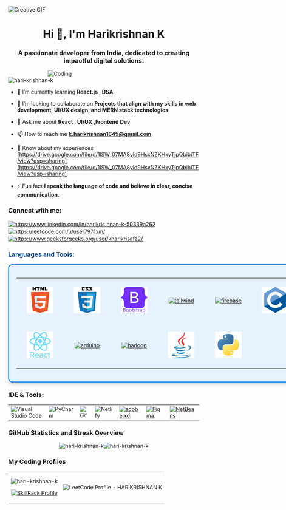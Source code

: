 <img src="https://ik.imagekit.io/dqizvwbln/Black%20and%20White%20Creative%20Profile%20Information%20LinkedIn%20Article%20Cover%20Image.gif?updatedAt=1737111766731" alt="Creative GIF" height="300" width="1700" />

<h1 align="center">Hi 👋, I'm Harikrishnan K</h1>
<h3 align="center">A passionate developer from India, dedicated to creating impactful digital solutions.</h3>
<img align="right" alt="Coding" width="400" src="https://user-images.githubusercontent.com/74038190/212749171-b84692a8-2b04-4e3b-93ca-ac14705da224.gif">



<p align="left"> <img src="https://komarev.com/ghpvc/?username=hari-krishnan-k&label=Profile%20views&color=0e75b6&style=flat" alt="hari-krishnan-k" /> </p>

- 🌱 I’m currently learning **React.js , DSA**

- 👯 I’m looking to collaborate on **Projects that align with my skills in web development, UI/UX design, and MERN stack technologies**

- 💬 Ask me about **React , UI/UX ,Frontend Dev**

- 📫 How to reach me **k.harikrishnan1645@gmail.com**

- 📄 Know about my experiences [https://drive.google.com/file/d/1lSW_07MA8yld9HsxNZKHxyTjpQbibiTF/view?usp=sharing](https://drive.google.com/file/d/1lSW_07MA8yld9HsxNZKHxyTjpQbibiTF/view?usp=sharing)

- ⚡ Fun fact **I speak the language of code and believe in clear, concise communication.**

<h3 align="left">Connect with me:</h3>
<p align="left">
<a href="https://linkedin.com/in/https://www.linkedin.com/in/harikris hnan-k-50339a262" target="blank"><img align="center" src="https://raw.githubusercontent.com/rahuldkjain/github-profile-readme-generator/master/src/images/icons/Social/linked-in-alt.svg" alt="https://www.linkedin.com/in/harikris hnan-k-50339a262" height="30" width="40" /></a>
<a href="https://www.leetcode.com/https://leetcode.com/u/user7971xm/" target="blank"><img align="center" src="https://raw.githubusercontent.com/rahuldkjain/github-profile-readme-generator/master/src/images/icons/Social/leet-code.svg" alt="https://leetcode.com/u/user7971xm/" height="30" width="40" /></a>
<a href="https://auth.geeksforgeeks.org/user/https://www.geeksforgeeks.org/user/kharikrisafz2/" target="blank"><img align="center" src="https://raw.githubusercontent.com/rahuldkjain/github-profile-readme-generator/master/src/images/icons/Social/geeks-for-geeks.svg" alt="https://www.geeksforgeeks.org/user/kharikrisafz2/" height="30" width="40" /></a>
</p>

<h3 align="left" style="color: #004080;">Languages and Tools:</h3>
<div style="width: 1200px; height: auto; background-color: #e6f3ff; border: 2px solid #0073e6; border-radius: 10px; padding: 20px; box-shadow: 0px 4px 10px rgba(0, 0, 0, 0.2);">
  <table style="width: 100%; text-align: center; border-spacing: 30px;">
    <tr>
      <td>
        <a href="https://www.w3.org/html/" target="_blank" rel="noreferrer">
          <img src="https://raw.githubusercontent.com/devicons/devicon/master/icons/html5/html5-original-wordmark.svg" alt="html5" width="70" height="70" style="margin: 20px;" />
        </a>
      </td>
      <td>
        <a href="https://www.w3schools.com/css/" target="_blank" rel="noreferrer">
          <img src="https://raw.githubusercontent.com/devicons/devicon/master/icons/css3/css3-original-wordmark.svg" alt="css3" width="70" height="70" style="margin: 20px;" />
        </a>
      </td>
      <td>
        <a href="https://getbootstrap.com" target="_blank" rel="noreferrer">
          <img src="https://raw.githubusercontent.com/devicons/devicon/master/icons/bootstrap/bootstrap-plain-wordmark.svg" alt="bootstrap" width="70" height="70" style="margin: 20px;" />
        </a>
      </td>
      <td>
        <a href="https://tailwindcss.com/" target="_blank" rel="noreferrer">
          <img src="https://www.vectorlogo.zone/logos/tailwindcss/tailwindcss-icon.svg" alt="tailwind" width="70" height="70" style="margin: 20px;" />
        </a>
      </td>
<!--       <td>
        <a href="https://www.figma.com/" target="_blank" rel="noreferrer">
          <img src="https://www.vectorlogo.zone/logos/figma/figma-icon.svg" alt="figma" width="70" height="70" style="margin: 20px;" />
        </a>
      </td> -->
      <td>
        <a href="https://firebase.google.com/" target="_blank" rel="noreferrer">
          <img src="https://www.vectorlogo.zone/logos/firebase/firebase-icon.svg" alt="firebase" width="70" height="70" style="margin: 20px;" />
        </a>
      </td>
        <td>
        <a href="https://en.wikipedia.org/wiki/C_(programming_language)" target="_blank" rel="noreferrer">
          <img src="https://raw.githubusercontent.com/devicons/devicon/master/icons/c/c-original.svg" alt="c programming" width="70" height="70" style="margin: 20px;" />
        </a>
      </td>
    </tr>
    <tr>
      <td>
        <a href="https://reactjs.org/" target="_blank" rel="noreferrer">
          <img src="https://raw.githubusercontent.com/devicons/devicon/master/icons/react/react-original-wordmark.svg" alt="react" width="70" height="70" style="margin: 20px;" />
        </a>
      </td>
      <td>
        <a href="https://www.arduino.cc/" target="_blank" rel="noreferrer">
          <img src="https://cdn.worldvectorlogo.com/logos/arduino-1.svg" alt="arduino" width="70" height="70" style="margin: 20px;" />
        </a>
      </td>
<!--       <td>
        <a href="https://git-scm.com/" target="_blank" rel="noreferrer">
          <img src="https://www.vectorlogo.zone/logos/git-scm/git-scm-icon.svg" alt="git" width="70" height="70" style="margin: 20px;" />
        </a>
      </td> -->
      <td>
        <a href="https://hadoop.apache.org/" target="_blank" rel="noreferrer">
          <img src="https://www.vectorlogo.zone/logos/apache_hadoop/apache_hadoop-icon.svg" alt="hadoop" width="70" height="70" style="margin: 20px;" />
        </a>
      </td>
      <td>
        <a href="https://www.java.com" target="_blank" rel="noreferrer">
          <img src="https://raw.githubusercontent.com/devicons/devicon/master/icons/java/java-original.svg" alt="java" width="70" height="70" style="margin: 20px;" />
        </a>
      </td>
      <td>
        <a href="https://www.python.org" target="_blank" rel="noreferrer">
          <img src="https://raw.githubusercontent.com/devicons/devicon/master/icons/python/python-original.svg" alt="python" width="70" height="70" style="margin: 20px;" />
        </a>
      </td>
<!--       <td>
        <a href="https://www.adobe.com/products/xd.html" target="_blank" rel="noreferrer">
          <img src="https://upload.wikimedia.org/wikipedia/commons/c/c2/Adobe_XD_CC_icon.svg" alt="adobe xd" width="70" height="70" style="margin: 20px;" />
        </a>
      </td> -->
    </tr>
 
  </table>
</div>



<h3 align="left">IDE & Tools:</h3>
<table class="min-w-full table-auto border-collapse">
  <tbody class="bg-[#D6EEEE]">
    <tr class="flex justify-around">
      <td class="p-4 flex justify-center">
        <img class="w-16 h-16" src="https://img.icons8.com/color/48/000000/visual-studio-code-2019.png" alt="Visual Studio Code"/>
      </td>
      <td class="p-4 flex justify-center">
        <img class="w-16 h-16" src="https://img.icons8.com/color/48/000000/pycharm.png" alt="PyCharm"/>
      </td>
      <td class="p-4 flex justify-center">
        <img class="w-16 h-16" src="https://img.icons8.com/color/50/000000/git.png" alt="Git"/>
      </td>
      <td class="p-4 flex justify-center">
        <img class="w-16 h-16" src="https://img.shields.io/badge/Netlify-00C7B7?style=for-the-badge&logo=netlify&logoColor=white" alt="Netlify"/>
      </td>
      <td class="p-4 flex justify-center">
        <a href="https://www.adobe.com/products/xd.html" target="_blank" rel="noreferrer">
      <img src="https://upload.wikimedia.org/wikipedia/commons/c/c2/Adobe_XD_CC_icon.svg" alt="adobe xd" width="50" height="50" ;" />  </a>
      </td>
      <td class="p-4 flex justify-center">
        <a href="https://www.figma.com/" target="_blank" rel="noreferrer">
          <img class="w-16 h-16" src="https://www.vectorlogo.zone/logos/figma/figma-icon.svg" alt="Figma" width="50" height="50" />
        </a>
      </td>
            <td class="p-4 flex justify-center">
        <a href="https://netbeans.apache.org/" target="_blank" rel="noreferrer">
          <img class="w-16 h-16" src="https://upload.wikimedia.org/wikipedia/commons/9/98/Apache_NetBeans_Logo.svg" width="50" height="50" alt="NetBeans" />
        </a>
      </td>
    </tr>
  </tbody>
</table>

<h3 align="left">GitHub Statistics and Streak Overview</h3>

<div style="display: flex; justify-content: center; gap: 50;">
  <img src="https://github-readme-streak-stats.herokuapp.com/?user=hari-krishnan-k&" alt="hari-krishnan-k" />
  <img src="https://github-readme-stats.vercel.app/api?username=hari-krishnan-k&show_icons=true&locale=en" alt="hari-krishnan-k" />
</div>




<h3 align="left">My Coding Profiles</h3>

<table style="width: 100%; text-align: center;">
  <tr>
    <td>
      <!-- First Column: GitHub ReadMe Stats & SkillRack Profile -->
      <p>
        <img src="https://github-readme-stats.vercel.app/api/top-langs?username=hari-krishnan-k&show_icons=true&locale=en&layout=compact" alt="hari-krishnan-k" />
      </p>
      <p>
        <a href="http://www.skillrack.com/profile/403970/6dfb481ae0e117259be2491504038176ad874700" target="_blank">
          <img src="https://img.shields.io/badge/SkillRack-Profile-blue?style=for-the-badge&logo=appveyor&logoColor=white" alt="SkillRack Profile" />
        </a>
      </p>
    </td>
    <td>
      <img src="https://leetcard.jacoblin.cool/user7971xM" alt="LeetCode Profile - HARIKRISHNAN K" />
    </td>
  </tr>
</table>





